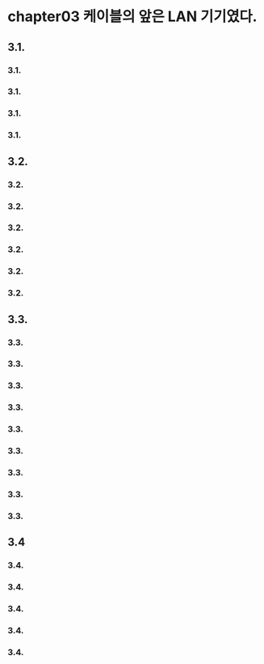 # chapter03 케이블의 앞은 LAN 기기였다.

## 3.1.

### 3.1.

### 3.1.

### 3.1.

### 3.1.

## 3.2.

### 3.2.

### 3.2.

### 3.2.

### 3.2.

### 3.2.

### 3.2.

## 3.3.

### 3.3.

### 3.3.

### 3.3.

### 3.3.

### 3.3.

### 3.3.

### 3.3.

### 3.3.

### 3.3.

## 3.4

### 3.4.

### 3.4.

### 3.4.

### 3.4.

### 3.4.
